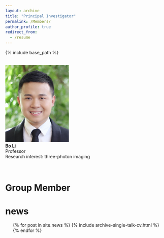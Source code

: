 ```yaml
---
layout: archive
title: "Principal Investigator"
permalink: /Members/
author_profile: true
redirect_from:
  - /resume
---
```


{% include base_path %}

<br/><img src='/images/IMG_4123.jpg' width='200'><br/>
[**Bo Li**](/_pages/BoLi.md)<br/>
Professor<br/>
Research interest: three-photon imaging<br/>
<br/>
<br/>
# Group Member










news
======
  <ul>{% for post in site.news %}
    {% include archive-single-talk-cv.html %}
  {% endfor %}</ul>
